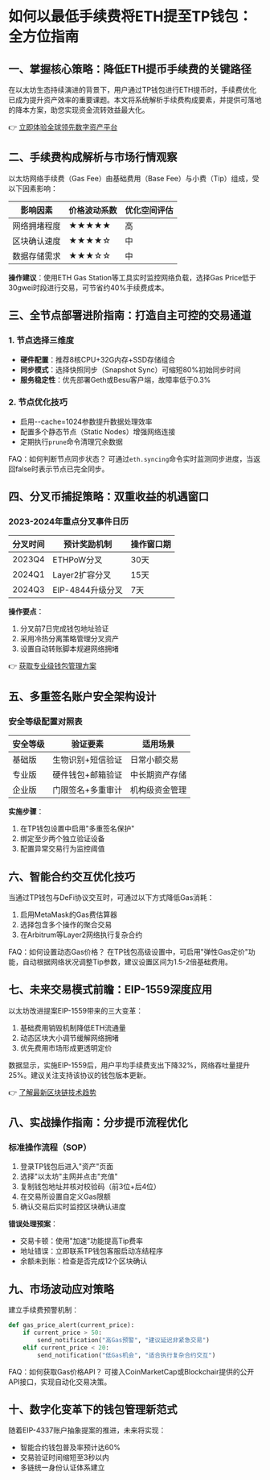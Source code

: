 # 如何以最低手续费将ETH提至TP钱包：全方位指南

## 一、掌握核心策略：降低ETH提币手续费的关键路径
在以太坊生态持续演进的背景下，用户通过TP钱包进行ETH提币时，手续费优化已成为提升资产效率的重要课题。本文将系统解析手续费构成要素，并提供可落地的降本方案，助您实现资金流转效益最大化。

👉 [立即体验全球领先数字资产平台](https://bit.ly/okx_welcome)

## 二、手续费构成解析与市场行情观察
以太坊网络手续费（Gas Fee）由基础费用（Base Fee）与小费（Tip）组成，受以下因素影响：

| 影响因素        | 价格波动系数 | 优化空间评估 |
|-----------------|--------------|--------------|
| 网络拥堵程度    | ★★★★★        | 高           |
| 区块确认速度    | ★★★★☆        | 中           |
| 数据存储需求    | ★★★☆☆        | 中           |

**操作建议**：使用ETH Gas Station等工具实时监控网络负载，选择Gas Price低于30gwei时段进行交易，可节省约40%手续费成本。

## 三、全节点部署进阶指南：打造自主可控的交易通道
### 1. 节点选择三维度
- **硬件配置**：推荐8核CPU+32G内存+SSD存储组合
- **同步模式**：选择快照同步（Snapshot Sync）可缩短80%初始同步时间
- **服务稳定性**：优先部署Geth或Besu客户端，故障率低于0.3%

### 2. 节点优化技巧
- 启用--cache=1024参数提升数据处理效率
- 配置多个静态节点（Static Nodes）增强网络连接
- 定期执行`prune`命令清理冗余数据

FAQ：如何判断节点同步状态？
可通过`eth.syncing`命令实时监测同步进度，当返回false时表示节点已完全同步。

## 四、分叉币捕捉策略：双重收益的机遇窗口
### 2023-2024年重点分叉事件日历
| 分叉时间   | 预计奖励机制        | 操作窗口期 |
|------------|---------------------|------------|
| 2023Q4     | ETHPoW分叉          | 30天       |
| 2024Q1     | Layer2扩容分叉      | 15天       |
| 2024Q3     | EIP-4844升级分叉    | 7天        |

**操作要点**：
1. 分叉前7日完成钱包地址验证
2. 采用冷热分离策略管理分叉资产
3. 设置自动转账脚本规避网络拥堵

👉 [获取专业级钱包管理方案](https://bit.ly/okx_welcome)

## 五、多重签名账户安全架构设计
### 安全等级配置对照表
| 安全等级 | 验证要素                | 适用场景          |
|----------|-------------------------|-------------------|
| 基础版   | 生物识别+短信验证       | 日常小额交易      |
| 专业版   | 硬件钱包+邮箱验证       | 中长期资产存储    |
| 企业版   | 门限签名+多重审计       | 机构级资金管理    |

**实施步骤**：
1. 在TP钱包设置中启用"多重签名保护"
2. 绑定至少两个独立验证设备
3. 配置异常交易行为监控阈值

## 六、智能合约交互优化技巧
当通过TP钱包与DeFi协议交互时，可通过以下方式降低Gas消耗：
1. 启用MetaMask的Gas费估算器
2. 选择包含多个操作的聚合交易
3. 在Arbitrum等Layer2网络执行复杂合约

FAQ：如何设置动态Gas价格？
在TP钱包高级设置中，可启用"弹性Gas定价"功能，自动根据网络状况调整Tip参数，建议设置区间为1.5-2倍基础费用。

## 七、未来交易模式前瞻：EIP-1559深度应用
以太坊改进提案EIP-1559带来的三大变革：
1. 基础费用销毁机制降低ETH流通量
2. 动态区块大小调节缓解网络拥堵
3. 优先费用市场形成更透明定价

数据显示，实施EIP-1559后，用户平均手续费支出下降32%，网络吞吐量提升25%。建议关注支持该协议的钱包版本更新。

👉 [了解最新区块链技术趋势](https://bit.ly/okx_welcome)

## 八、实战操作指南：分步提币流程优化
### 标准操作流程（SOP）
1. 登录TP钱包后进入"资产"页面
2. 选择"以太坊"主网并点击"充值"
3. 复制钱包地址并核对校验码（前3位+后4位）
4. 在交易所设置自定义Gas限额
5. 确认交易后实时监控区块确认进度

**错误处理预案**：
- 交易卡顿：使用"加速"功能提高Tip费率
- 地址错误：立即联系TP钱包客服启动冻结程序
- 余额未到账：检查是否完成12个区块确认

## 九、市场波动应对策略
建立手续费预警机制：
```python
def gas_price_alert(current_price):
    if current_price > 50:
        send_notification("高Gas预警", "建议延迟非紧急交易")
    elif current_price < 20:
        send_notification("低Gas机会", "适合执行复杂合约交互")
```

FAQ：如何获取Gas价格API？
可接入CoinMarketCap或Blockchair提供的公开API接口，实现自动化交易决策。

## 十、数字化变革下的钱包管理新范式
随着EIP-4337账户抽象提案的推进，未来将实现：
- 智能合约钱包普及率预计达60%
- 交易验证时间缩短至3秒以内
- 多链统一身份认证体系建立

